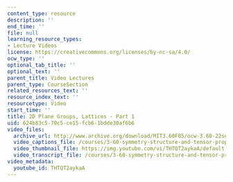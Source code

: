 ```yaml
---
content_type: resource
description: ''
end_time: ''
file: null
learning_resource_types:
- Lecture Videos
license: https://creativecommons.org/licenses/by-nc-sa/4.0/
ocw_type: ''
optional_tab_title: ''
optional_text: ''
parent_title: Video Lectures
parent_type: CourseSection
related_resources_text: ''
resource_index_text: ''
resourcetype: Video
start_time: ''
title: 2D Plane Groups, Lattices - Part 1
uid: 624b83c5-70c5-ce15-fcb6-1bdde30af6b6
video_files:
  archive_url: http://www.archive.org/download/MIT3.60F05/ocw-3.60-22sep2005-part1-220k.mp4
  video_captions_file: /courses/3-60-symmetry-structure-and-tensor-properties-of-materials-fall-2005/eeb25d54171b5ea39b9b047777db0c78_THTQT2aykaA.vtt
  video_thumbnail_file: https://img.youtube.com/vi/THTQT2aykaA/default.jpg
  video_transcript_file: /courses/3-60-symmetry-structure-and-tensor-properties-of-materials-fall-2005/5be6a34998cb641d45e4967be020e516_THTQT2aykaA.pdf
video_metadata:
  youtube_id: THTQT2aykaA
---
```

